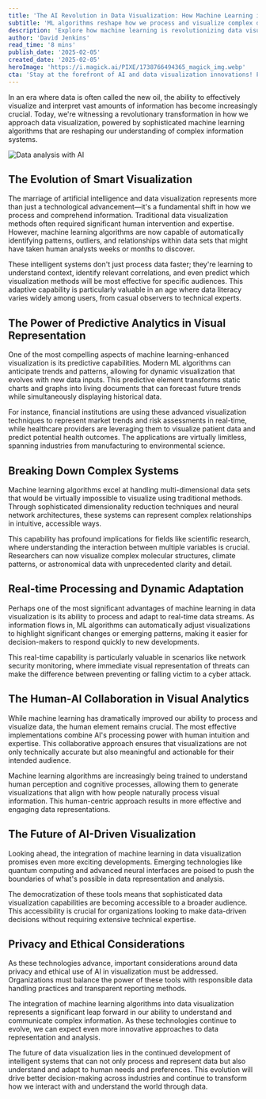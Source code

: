```yaml
---
title: 'The AI Revolution in Data Visualization: How Machine Learning is Transforming Our Understanding of Information'
subtitle: 'ML algorithms reshape how we process and visualize complex data'
description: 'Explore how machine learning is revolutionizing data visualization, enabling real-time analysis, predictive capabilities, and intuitive representation of complex datasets. Learn about the evolution of smart visualization techniques and their impact across industries from finance to healthcare.'
author: 'David Jenkins'
read_time: '8 mins'
publish_date: '2025-02-05'
created_date: '2025-02-05'
heroImage: 'https://i.magick.ai/PIXE/1738766494365_magick_img.webp'
cta: 'Stay at the forefront of AI and data visualization innovations! Follow us on LinkedIn for regular updates on the latest developments in machine learning and data analytics.'
---
```


In an era where data is often called the new oil, the ability to effectively visualize and interpret vast amounts of information has become increasingly crucial. Today, we're witnessing a revolutionary transformation in how we approach data visualization, powered by sophisticated machine learning algorithms that are reshaping our understanding of complex information systems.

![Data analysis with AI](https://i.magick.ai/PIXE/1738766494368_magick_img.webp)

## The Evolution of Smart Visualization

The marriage of artificial intelligence and data visualization represents more than just a technological advancement—it's a fundamental shift in how we process and comprehend information. Traditional data visualization methods often required significant human intervention and expertise. However, machine learning algorithms are now capable of automatically identifying patterns, outliers, and relationships within data sets that might have taken human analysts weeks or months to discover.

These intelligent systems don't just process data faster; they're learning to understand context, identify relevant correlations, and even predict which visualization methods will be most effective for specific audiences. This adaptive capability is particularly valuable in an age where data literacy varies widely among users, from casual observers to technical experts.

## The Power of Predictive Analytics in Visual Representation

One of the most compelling aspects of machine learning-enhanced visualization is its predictive capabilities. Modern ML algorithms can anticipate trends and patterns, allowing for dynamic visualization that evolves with new data inputs. This predictive element transforms static charts and graphs into living documents that can forecast future trends while simultaneously displaying historical data.

For instance, financial institutions are using these advanced visualization techniques to represent market trends and risk assessments in real-time, while healthcare providers are leveraging them to visualize patient data and predict potential health outcomes. The applications are virtually limitless, spanning industries from manufacturing to environmental science.

## Breaking Down Complex Systems

Machine learning algorithms excel at handling multi-dimensional data sets that would be virtually impossible to visualize using traditional methods. Through sophisticated dimensionality reduction techniques and neural network architectures, these systems can represent complex relationships in intuitive, accessible ways.

This capability has profound implications for fields like scientific research, where understanding the interaction between multiple variables is crucial. Researchers can now visualize complex molecular structures, climate patterns, or astronomical data with unprecedented clarity and detail.

## Real-time Processing and Dynamic Adaptation

Perhaps one of the most significant advantages of machine learning in data visualization is its ability to process and adapt to real-time data streams. As information flows in, ML algorithms can automatically adjust visualizations to highlight significant changes or emerging patterns, making it easier for decision-makers to respond quickly to new developments.

This real-time capability is particularly valuable in scenarios like network security monitoring, where immediate visual representation of threats can make the difference between preventing or falling victim to a cyber attack.

## The Human-AI Collaboration in Visual Analytics

While machine learning has dramatically improved our ability to process and visualize data, the human element remains crucial. The most effective implementations combine AI's processing power with human intuition and expertise. This collaborative approach ensures that visualizations are not only technically accurate but also meaningful and actionable for their intended audience.

Machine learning algorithms are increasingly being trained to understand human perception and cognitive processes, allowing them to generate visualizations that align with how people naturally process visual information. This human-centric approach results in more effective and engaging data representations.

## The Future of AI-Driven Visualization

Looking ahead, the integration of machine learning in data visualization promises even more exciting developments. Emerging technologies like quantum computing and advanced neural interfaces are poised to push the boundaries of what's possible in data representation and analysis.

The democratization of these tools means that sophisticated data visualization capabilities are becoming accessible to a broader audience. This accessibility is crucial for organizations looking to make data-driven decisions without requiring extensive technical expertise.

## Privacy and Ethical Considerations

As these technologies advance, important considerations around data privacy and ethical use of AI in visualization must be addressed. Organizations must balance the power of these tools with responsible data handling practices and transparent reporting methods.

The integration of machine learning algorithms into data visualization represents a significant leap forward in our ability to understand and communicate complex information. As these technologies continue to evolve, we can expect even more innovative approaches to data representation and analysis.

The future of data visualization lies in the continued development of intelligent systems that can not only process and represent data but also understand and adapt to human needs and preferences. This evolution will drive better decision-making across industries and continue to transform how we interact with and understand the world through data.